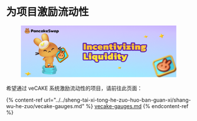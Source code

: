# 为项目激励流动性

<figure><img src="../../.gitbook/assets/image (385).png" alt=""><figcaption></figcaption></figure>

希望通过 veCAKE 系统激励流动性的项目，请前往此页面：

{% content-ref url="../../sheng-tai-xi-tong-he-zuo-huo-ban-guan-xi/shang-wu-he-zuo/vecake-gauges.md" %}
[vecake-gauges.md](../../sheng-tai-xi-tong-he-zuo-huo-ban-guan-xi/shang-wu-he-zuo/vecake-gauges.md)
{% endcontent-ref %}
